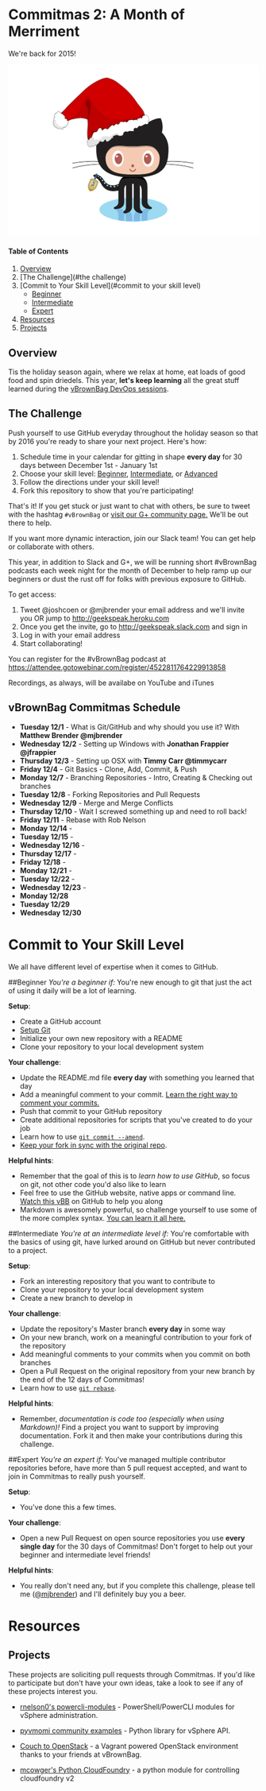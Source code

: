 # Commitmas 2: A Month of Merriment
 We're back for 2015!

![Holiday octocat](octocat/holiday-octocat.png)


#### Table of Contents

1. [Overview](#overview)
2. [The Challenge](#the challenge)
3. [Commit to Your Skill Level](#commit to your skill level)
    * [Beginner](#beginner)
    * [Intermediate](#intermediate)
    * [Expert](#expert)
4. [Resources](#resources)
5. [Projects](#projects)

## Overview

Tis the holiday season again, where we relax at home, eat loads of good food and spin driedels. This year, **let's keep learning** all the great stuff learned during the [vBrownBag DevOps sessions](http://professionalvmware.com/vbrownbag-devops-series/).


## The Challenge

Push yourself to use GitHub everyday throughout the holiday season so that by 2016 you're ready to share your next project. Here's how: 

1. Schedule time in your calendar for gitting in shape **every day** for 30 days between December 1st - January 1st
2. Choose your skill level: [Beginner](#beginner), [Intermediate](#intermediate), or [Advanced](#advanced)
3. Follow the directions under your skill level!
4. Fork this repository to show that you're participating!

That's it! If you get stuck or just want to chat with others, be sure to tweet with the hashtag `#vBrownBag` or [visit our G+ community page.](https://plus.google.com/u/0/communities/104346122697555179657) We'll be out there to help.

If you want more dynamic interaction, join our Slack team! You can get help or collaborate with others. 

This year, in addition to Slack and G+, we will be running short #vBrownBag podcasts each week night for the month of December to help ramp up our beginners or dust the rust off for folks with previous exposure to GitHub.

To get access:

1. Tweet @joshcoen or @mjbrender your email address and we'll invite you OR jump to http://geekspeak.heroku.com
2. Once you get the invite, go to http://geekspeak.slack.com and sign in
3. Log in with your email address
4. Start collaborating!

You can register for the #vBrownBag podcast at https://attendee.gotowebinar.com/register/4522811764229913858 

Recordings, as always, will be availabe on YouTube and iTunes

## vBrownBag Commitmas Schedule 
- **Tuesday 12/1** - What is Git/GitHub and why should you use it? With **Matthew Brender @mjbrender**
- **Wednesday 12/2** - Setting up Windows with **Jonathan Frappier @jfrappier**
- **Thursday 12/3** - Setting up OSX with **Timmy Carr @timmycarr**
- **Friday 12/4** - Git Basics - Clone, Add, Commit, & Push
- **Monday 12/7** - Branching Repositories - Intro, Creating & Checking out branches
- **Tuesday 12/8** - Forking Repositories and Pull Requests
- **Wednesday 12/9** - Merge and Merge Conflicts
- **Thursday 12/10** - Wait I screwed something up and need to roll back!
- **Friday 12/11** - Rebase with Rob Nelson
- **Monday 12/14** - 
- **Tuesday 12/15** - 
- **Wednesday 12/16** - 
- **Thursday 12/17** - 
- **Friday 12/18** - 
- **Monday 12/21** - 
- **Tuesday 12/22** - 
- **Wednesday 12/23** - 
- **Monday 12/28**
- **Tuesday 12/29**
- **Wednesday 12/30**

 
# Commit to Your Skill Level
We all have different level of expertise when it comes to GitHub. 


##Beginner
<a name="beginner"></a>
*You're a beginner if:* You're new enough to git that just the act of using it daily will be a lot of learning.

**Setup**:
* Create a GitHub account
* [Setup Git](https://help.github.com/articles/set-up-git/)
* Initialize your own new repository with a README
* Clone your repository to your local development system

**Your challenge**:
* Update the README.md file **every day** with something you learned that day
* Add a meaningful comment to your commit. [Learn the right way to comment your commits.](https://github.com/phonegap/phonegap/wiki/Git-Commit-Message-Format)
* Push that commit to your GitHub repository
* Create additional repositories for scripts that you've created to do your job
* Learn how to use [`git commit --amend`](http://rnelson0.com/2014/12/26/using-git-amend-for-quick-corrections).
* [Keep your fork in sync with the original repo](http://rnelson0.com/2014/12/27/updating-your-git-fork-from-the-original-repo/).

**Helpful hints**:
* Remember that the goal of this is to *learn how to use GitHub*, so focus on git, not other code you'd also like to learn
* Feel free to use the GitHub website, native apps or command line. [Watch this vBB](http://neckbeardinfluence.com/technical-quick-hacking-your-way-into-github/) on GitHub to help you along
* Markdown is awesomely powerful, so challenge yourself to use some of the more complex syntax. [You can learn it all here.](http://daringfireball.net/projects/markdown/syntax)


##Intermediate
<a name="intermediate"></a>
*You're at an intermediate level if:* You're comfortable with the basics of using git, have lurked around on GitHub but never contributed to a project. 

**Setup**:
* Fork an interesting repository that you want to contribute to
* Clone your repository to your local development system
* Create a new branch to develop in

**Your challenge**:
* Update the repository's Master branch **every day** in some way
* On your new branch, work on a meaningful contribution to your fork of the repository
* Add meaningful comments to your commits when you commit on both branches
* Open a Pull Request on the original repository from your new branch by the end of the 12 days of Commitmas!
* Learn how to use [`git rebase`](http://rnelson0.com/2014/12/23/using-git-rebase-to-rewrite-history/).

**Helpful hints**:
* Remember, *documentation is code too (especially when using Markdown)!* Find a project you want to support by improving documentation. Fork it and then make your contributions during this challenge.

##Expert
<a name="expert"></a>
*You're an expert if:* You've managed multiple contributor repositories before, have more than 5 pull request accepted, and want to join in Commitmas to really push yourself.

**Setup**:
* You've done this a few times.

**Your challenge**:
* Open a new Pull Request on open source repositories you use **every single day** for the 30 days of Commitmas! Don't forget to help out your beginner and intermediate level friends!


**Helpful hints**:
* You really don't need any, but if you complete this challenge, please tell me ([@mjbrender](http://twitter.com/mjbrender)) and I'll definitely buy you a beer.

# Resources
<a name="resources"></a>

## Projects
<a name="projects"></a>

These projects are soliciting pull requests through Commitmas. If you'd like to
participate but don't have your own ideas, take a look to see if any of these
projects interest you.

* [rnelson0's powercli-modules](https://github.com/rnelson0/powercli-modules) - PowerShell/PowerCLI modules for vSphere administration.
* [pyvmomi community examples](https://github.com/vmware/pyvmomi-community-samples) - Python library for vSphere API.
* [Couch to OpenStack](https://github.com/bunchc/Couch_to_OpenStack) - a Vagrant powered OpenStack environment thanks to your friends at vBrownBag.

* [mcowger's Python CloudFoundry](https://github.com/mcowger/python-cloudfoundry) - a python module for controlling cloudfoundry v2
